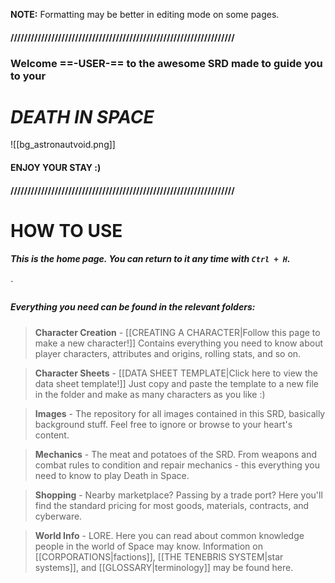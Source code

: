 
 **NOTE:** Formatting may be better in editing mode on some pages.
#### //////////////////////////////////////////////////////////////////
### Welcome ==-USER-== to the awesome SRD made to guide you to your
#                   *DEATH IN SPACE*

![[bg_astronautvoid.png]]

####                        ENJOY YOUR STAY :)

#### //////////////////////////////////////////////////////////////////


# HOW TO USE

##### This is the home page. You can return to it any time with `Ctrl + H`.
`
##### Everything you need can be found in the relevant folders:

> **Character Creation** - [[CREATING A CHARACTER|Follow this page to make a new character!]] Contains everything you need to know about player characters, attributes and origins, rolling stats, and so on.


> **Character Sheets** - [[DATA SHEET TEMPLATE|Click here to view the data sheet template!]] Just copy and paste the template to a new file in the folder and make as many characters as you like :)


> **Images** - The repository for all images contained in this SRD, basically background stuff. Feel free to ignore or browse to your heart's content.


> **Mechanics** - The meat and potatoes of the SRD. From weapons and combat rules to condition and repair mechanics - this everything you need to know to play Death in Space.


> **Shopping** - Nearby marketplace? Passing by a trade port? Here you'll find the standard pricing for most goods, materials, contracts, and cyberware.


> **World Info** - LORE. Here you can read about common knowledge people in the world of Space may know. Information on [[CORPORATIONS|factions]], [[THE TENEBRIS SYSTEM|star systems]], and [[GLOSSARY|terminology]] may be found here.
